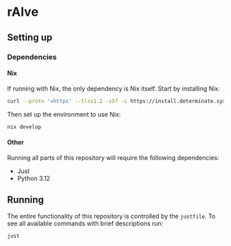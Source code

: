 # rAIve

## Setting up
### Dependencies
#### Nix
If running with Nix, the only dependency is Nix itself. Start by installing Nix:
```sh
curl --proto '=https' --tlsv1.2 -sSf -L https://install.determinate.systems/nix | sh -s -- install
```
Then set up the environment to use Nix:
```sh
nix develop
```

#### Other
Running all parts of this repository will require the following dependencies:
- Just
- Python 3.12

## Running
The entire functionality of this repository is controlled by the `justfile`.
To see all available commands with brief descriptions run:
```sh
just
```
